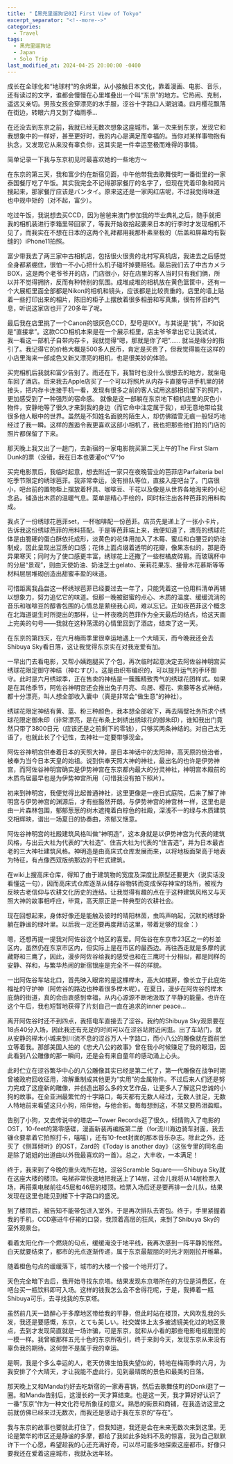 ```yaml
---
title: "【黑兜里遛狗记02】First View of Tokyo"
excerpt_separator: "<!--more-->"
categories:
  - Travel
tags:
  - 黑兜里遛狗记
  - Japan
  - Solo Trip
last_modified_at: 2024-04-25 20:00:00 -0400
---
```


<link href="https://fonts.googleapis.com/css2?family=Noto+Serif+SC&display=swap" rel="stylesheet">

<style>
.page__title {
  font-size: 1.0rem;
  color: #222222;
  font-family: "Noto Serif SC", "PingFang SC", "Microsoft YaHei", serif;
  font-weight: 600;
  line-height: 1.4;
  margin-bottom: 1rem;
}

.page__content p {
  font-size: 0.65rem;
  color: #111111;
  line-height: 1.6;
  font-family: "Noto Serif SC", "PingFang SC", "Microsoft YaHei", serif;
}
</style>

成长在全球化和“地球村”的余烬里，从小接触日本文化，靠着漫画、电影、音乐，还有读过的文字，谁都会慢慢在心里堆叠出一个叫“东京”的地方。它热闹、克制，遥远又亲切。男孩女孩会穿漂亮的水手服，涩谷十字路口人潮汹涌。四月樱花飘落在街边，转眼六月又到了梅雨季...
<!--more-->
在还没去到东京之前，我就已经无数次想象这座城市。第一次来到东京，发现它和我想象中的一样好，甚至更好时，我的内心是满足而幸福的。当你对某样事物抱有执念，又发现它从来没有辜负你，这其实是一件幸运至极而难得的事情。

简单记录一下我与东京初见时最喜欢她的一些地方～

在东京的第三天，我和富少约在新宿见面，中午他带我去歌舞伎町一番街里的一家泰国餐厅吃了午饭。其实我完全不记得那家餐厅的名字了，但现在凭着印象和照片搜起来，那家餐厅应该是バンタイ。原来这还是一家网红店呢，不过我觉得味道也中规中矩的（对不起，富少）。

吃过午饭，我说想去买CCD，因为爸爸来澳门参加我的毕业典礼之后，随手就把我的相机装进行李箱里带回家了，等我开始收拾起要来日本的行李时才发现相机不见了，而我实在不想在日本的这两个礼拜都用我那朴素至极的（后盖和屏幕均有裂缝的）iPhone11拍照。

富少带我去了两三家中古相机店，包括很火很贵的北村写真机店，我进去之后感觉全身都紧绷住，很怕一不小心把什么机子碰坏掉要赔钱。最后我们去了中古カメラBOX，这是两个老爷爷开的店，门店很小，好在店里的客人当时只有我们俩，所以并不觉得拥挤，反而有种特别的氛围。成堆成堆的相机放在黄色篮筐中，还有一个大展柜里面全部都是Nikon的相机和镜头，应该都是比较贵重的。店里的墙上贴着一些打印出来的相片，陈旧的柜子上摆放着很多相册和写真集，很有怀旧的气息，听说这家店也开了20多年了呢。

最后我在店里挑了一个Canon的银灰色CCD，型号是IXY。与其说是“挑”，不如说是“直接拿”。这款CCD相机本来是在一个展示柜里，店主爷爷拿出它让我试试，我一看这一部机子自带内存卡，我就觉得“嗯，那就是你了吧”...... 就当是缘分的指引了。我记得它的价格大概是500多人民币，肯定是买贵了，但我觉得能在这样的小店里淘来一部成色又新又漂亮的相机，也是很美妙的体验。

买完相机后我就和富少告别了。雨还在下，我暂时也没什么很想去的地方，就坐电车回了酒店。后来我去Apple店买了一个可以将照片从内存卡直接导进手机里的转接头，把内存卡连接手机一看，发现有很多之前的客人试用这部相机留下的照片，更加感受到了一种强烈的宿命感。
就像是这一部躺在东京地下相机店里的灰色小物件，安静地等了很久才来到我的身边（而它命中注定属于我），却无意地带给我很多他人眼中的世界。虽然是不知姓名面貌的陌生人，却仿佛踏雪无痕一般轻巧地经过了我一瞬。这样的邂逅令我更喜欢这部小相机了，我也把那些他们拍的门店的照片都保留了下来。

那天晚上我又出了一趟门，去新宿的一家电影院买第二天上午的The First Slam Dunk的票（没错，我在日本也要灌o(^▽^)o

买完电影票后，我临时起意，想去附近一家只在夜晚营业的芭菲店Parfaiteria bel吃季节限定的绣球芭菲。我非常幸运，没有排队等位，直接入座吧台了。门店很小，吧台前的置物柜上摆放着杯具、咖啡豆、干花以及像是从世界各地淘来的小纪念品，铺造出木质的温暖气息。菜单是精心手绘的，同时标注出各种芭菲的用料构成。

我点了一份绣球花芭菲set，一杯咖啡配一份芭菲。店员先是递上了一张小卡片，告诉我这份绣球芭菲的用料搭配。于是等芭菲端上来，我便知道了，漂亮的绣球花体是由脆硬的蛋白酥依托成形，淡黄色的花体用加入了木莓、蜜瓜和白腰豆的奶油制成，因此呈现出豆质的口感；花体上面点缀着透明的花瓣，像果冻似的，那是奇异果寒天；同时为了使口感更丰富，绣球花上还撒了一些柑橘皮碎屑。而玻璃杯中的分层“景观”，则由天使奶油、奶油芝士gelato、茉莉花果冻、接骨木花慕斯等等材料层层堆砌创造出甜蜜丰盈的味道。

可惜距离我品尝这一杯绣球芭菲已经要过去一年了，只能凭着这一份用料清单再辅以想象力，努力追忆它的味道。但那一晚被甜蜜的点心、木质的温度、缓缓流淌的音乐和咖啡豆的醇香包围的心情总是萦绕我心间，难以忘记。正如夜芭菲这个概念在北海道诞生时所提出的那样，让一杯夜晚的芭菲作为全天最后的结点，给这天画上完美的句号——我就在这种荡漾的心情里回到了酒店，结束了这一天。

在东京的第四天，在六月梅雨季里很幸运地遇上一个大晴天，而今晚我还会去Shibuya Sky看日落，这让我觉得东京实在对我宠爱有加。

一早出门去看电影，又帮小姨跑腿买了个包，再次临时起意决定去阿佐谷神明宫买绣球花限定御守神结（神むすび）。这是由织布编织的，可以提升运气的手环御守。此时是六月绣球季，正在售卖的神结是一簇簇精致秀气的绣球花团样式。如果是在其他季节，阿佐谷神明宫还会推出兔子月亮、鸟居、樱花、紫藤等各式神结，都十分漂亮，叫人想全部收入囊中（真是非常会“做生意”的神社）。

绣球花限定神结有黄、蓝、粉三种颜色，我本想全部收下，再去隔壁社务所求个绣球花限定御朱印（非常漂亮，是在布条上刺绣出绣球花的御朱印），谁知我出门竟然只带了3800日元（应该还是之前剩下的零钱），只够买两条神结的。对自己太无语了，也就此长了个记性，去神社一定要带够现金。

阿佐谷神明宫供奉着日本的天照大神，是日本神话中的太阳神，高天原的统治者，被奉为当今日本天皇的始祖。说到供奉天照大神的神社，最出名的也许是伊势神宫，而阿佐谷神明宫确实是伊势神宫在东京都内最大的分灵神社，神明宫本殿前的木质鸟居最早也是为伊势神宫所用（可惜我没有拍下照片）。

初来到神明宫，我便觉得比起普通神社，这里更像是一座日式庭院，后来了解了神明宫与伊势神宫的渊源后，才有些豁然开朗。与伊势神宫的神宫林一样，这里也是由一片森林包围，郁郁葱葱的树木遮掩着白棕色的社殿，深浅不一的绿与木质建筑交相辉映，谱出一场夏日的协奏曲，浓郁又惬意。

阿佐谷神明宫的社殿建筑风格叫做“神明造”，这本身就是以伊势神宫为代表的建筑风格，与出云大社为代表的“大社造”、住吉大社为代表的“住吉造”，并为日本最古老的三大神社建筑风格。神明造是由高床式仓库发展而来，以将地板面架高于地表为特征，有点像西双版纳那边的干栏式建筑。

在wiki上搜高床仓库，得知了由于建筑物的宽度及深度比原型还要更大（说实话没看懂这一句），因而高床式仓库逐渐从储存谷物转而变成保存神宝的场所，被视为反映古老信仰与农耕文化历史的连结。让我觉得有趣的点在于这种建筑风格又与天照大神的故事相呼应，毕竟，高天原正是一种典型的农耕社会。

现在回想起来，身体好像还是能触及彼时的晴阳林茵，虫鸣声响起，沉默的绣球卧躺在静谧的绿叶里。以后我一定还要再度拜访这里，带着足够的现金：）

嗯，还想再提一提我对阿佐谷这个地区的喜爱。阿佐谷在东京市23区之一的杉並区内，虽然仍在东京市区内，但实际上是在市区的最西边。再往西走就是多摩的武藏野和三鹰了，因此，漫步阿佐谷给我的感受也和在三鹰时十分相似，都是同样的安静、祥和，与繁华热闹的新宿银座是完全不一样的样貌。

一出阿佐谷车站北口，首先映入眼帘的是这棵榉木，高大如楼房，像长立于此庇佑福祉的守护神（阿佐谷的路边也种着很多榉木呢）。在夏日，漫步在阿佐谷的榉木庇荫的街道，真的会由衷感到幸福，从内心源源不断地汲取了平静的能量。也许在这个午后，我也短暂地获得了片刻自己一直在追求的inner peace...

离开阿佐谷时还不到四点，我搭电车直接去了涩谷。我约的Shibuya Sky观景要在18点40分入场，因此我还有充足的时间可以在涩谷站附近闲逛。出了车站门，就从安静的榉木小城来到川流不息的涩谷万人十字路口，而小八公的雕像就在面前坐立等着我。那部美国人拍的《忠犬八公的故事》曾在我小时候赚足了我的眼泪，因此看到八公雕像的那一瞬间，还是会有来自童年的感动涌上心头。

此时伫立在涩谷繁华中心的八公雕像其实已经是第二代了，第一代雕像在战争时期曾被政府回收征用，溶解重制成其他更为“实用”的金属物件。不过后来人们还是努力完成了这座新的雕像，并创造出那么多的文艺作品，让更多人了解这只忠诚的小狗的故事。在全亚洲最繁忙的十字路口，每天都有无数人经过，无数人驻足，无数人特地前来看望这只小狗，陪伴他，与他合影。每每想到这，不禁又要热泪盈眶。

告别了小狗，又去传说中的塔店—Tower Records逛了很久，倾情购入了电影的OST，10-feet的第零感碟，漫画新装再编版第二册（for流川海边骑车封面，我去镰仓要拿着它拍照打卡，嘻嘻），还有10-feet封面的那本音乐杂志。除此之外，还买了《侧耳倾听》的OST，Zard的《Today is another day》（这张专里的同名曲是除了姐姐的出道曲以外我最喜欢的一首）。总之，大丰收，一本满足！

终于，我来到了今晚的重头戏所在地，涩谷Scramble Square——Shibuya Sky就在这座大楼的楼顶。电梯非常快速地把我送上了14层，过会儿我将从14层检票入场，再搭乘电梯前往45层和46层的楼顶。检票入场后还是要再排一会儿队，结果发现在这里也能见到楼下十字路口的盛况。

到了楼顶后，被告知不能带包进入室外，于是再次排队去寄包。终于，手里紧握着我的手机，CCD塞进牛仔裙的口袋，我顶着高层的狂风，来到了Shibuya Sky的室外观景台。

看着太阳化作一个燃烧的句点，缓缓淹没于地平线，我再次感到一阵平静的怅然。白天就要结束了，都市的光点逐渐传递，属于东京最靓丽的时光才刚刚拉开帷幕。

随着橙色句点的缓缓落下，城市的大楼一个接一个地开灯了。

天色完全暗下去后，我开始寻找东京塔。结果发现东京塔所在的方位是消费区，在吧台买一瓶饮料即可入场。这样的钱我怎么会不舍得花呢，于是，我捧着一瓶Shibuya可乐，去寻找我的东京塔。

虽然前几天一路醉心于多摩地区带给我的平静，但此时站在楼顶，大风吹乱我的头发，我还是要感慨，东京，とても美しい。社交媒体上太多被滤镜美化过的地区景点，去到才发现简直就是一场诈骗，可是东京，就和从小看的那些电影电视剧里的一模一样。我曾被那样五光十色的东京所吸引，终于来到今天，发现东京从来没有辜负我的期待。这何尝不是属于我的幸运。

是啊，我是个多么幸运的人，老天仿佛生怕我失望似的，特地在梅雨季的六月，为我安排了个大晴天，才让我能不虚此行，见到最晴朗的景色和最美的日落。

那天晚上又和Manda约好去吃新宿的一家寿喜锅，然后去歌舞伎町的Donki逛了一圈。和Manda告别后，这漫长的一天才算结束。也是这一天，我才算好好认识了一番“东京”作为一种文化符号所象征的意义。熟悉的街景和商铺，在我造访这里之前就仿佛已经来过无数次，而我还是感动于我在东京的“存在”。

我与东京的故事也要就此打住了，但我知道，我还是会在未来无数次来到这里。无论是繁华的市区还是静谧的多摩，都给了我如此多始料不及的惊喜，我为自己默默许下一个心愿，希望趁我的心还充满好奇，可以尽可能多地探索这座都市。好像只要我还在爱着这座城市，我就永远年轻。
